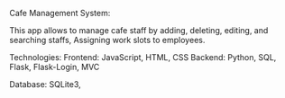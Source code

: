 Cafe Management System:

This app allows to manage cafe staff by adding, deleting, editing, and searching staffs, Assigning work slots to employees.


Technologies:
Frontend: JavaScript, HTML, CSS
Backend: Python, SQL, Flask, Flask-Login, MVC

Database:
SQLite3, 
